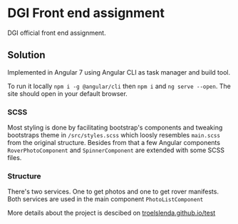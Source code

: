 # DGI Front end assignment

DGI official front end assignment.

## Solution

Implemented in Angular 7 using Angular CLI as task manager and build tool.

To run it locally `npm i -g @angular/cli` then `npm i` and `ng serve --open`. The site should open in your default browser.

### SCSS
Most styling is done by facilitating bootstrap's components and tweaking bootstraps theme in `/src/styles.scss` which loosly resembles `main.scss` from the original structure. Besides from that a few Angular components `RoverPhotoComponent` and `SpinnerComponent` are extended with some SCSS files.

### Structure

There's two services. One to get photos and one to get rover manifests. Both services are used in the main component `PhotoListComponent`

More details about the project is descibed on [troelslenda.github.io/test](https://troelslenda.github.io/test)
